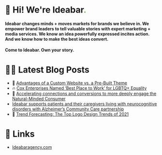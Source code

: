 # 👋 Hi! We're Ideabar<span style="color:#6bbe4a">.</span>

#### Ideabar changes minds + moves markets for brands we believe in. We empower brand leaders to tell valuable stories with expert marketing + media services. We know an idea powerfully expressed incites action. And we know how to make the best ideas convert.
#### Come to Ideabar. Own your story.

# 👩‍💻  Latest Blog Posts
<!-- BLOG-POST-LIST:START -->
 - 💯  [Advantages of a Custom Website vs. a Pre-Built Theme](https://ideabaragency.com/advantages-of-a-custom-website-vs-a-pre-built-theme/)
 - 🔥  [Cox Enterprises Named ‘Best Place to Work’ for LGBTQ+ Equality](https://ideabaragency.com/cox-enterprises-named-best-place-to-work-for-lgbtq-equality/)
 - 💫  [Accelerating connections and conversions to more deeply engage the Natural-Minded Consumer](https://ideabaragency.com/accelerating-connections-and-conversions-to-more-deeply-engage-the-natural-minded-consumer/)
 -   [Ideabar supports patients and their caregivers living with neurocognitive disorders with Alzheimer’s Community Care partnership](https://ideabaragency.com/alzheimers-community-care-partnership/)
 - 🚀  [Trend Forecasting: The Top Logo Design Trends of 2021](https://ideabaragency.com/trend-forecasting-the-top-logo-design-trends-of-2021/)<!-- BLOG-POST-LIST:END -->

# 🔗  Links
- [Ideabaragency.com](https://ideabaragency.com)

